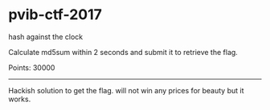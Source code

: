 # pvib-ctf-2017
hash against the clock

Calculate md5sum within 2 seconds and submit it to retrieve the flag.

Points: 30000

-----------------------------
Hackish solution to get the flag. will not win any prices for beauty but it works.
